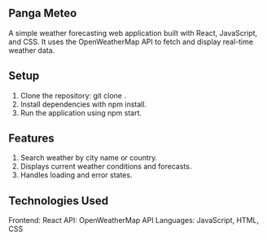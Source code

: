 ## Panga Meteo
A simple weather forecasting web application built with React, JavaScript, and CSS. It uses the OpenWeatherMap API to fetch and display real-time weather data.

## Setup
1. Clone the repository: git clone <repo>.
2. Install dependencies with npm install.
3. Run the application using npm start.

## Features
1. Search weather by city name or country.
2. Displays current weather conditions and forecasts.
3. Handles loading and error states.

## Technologies Used
Frontend: React
API: OpenWeatherMap API
Languages: JavaScript, HTML, CSS
